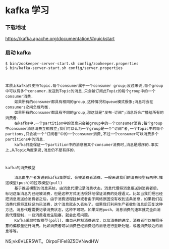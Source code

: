 # kafka 学习

### 下载地址

https://kafka.apache.org/documentation/#quickstart

### 启动 kafka

    $ bin/zookeeper-server-start.sh config/zookeeper.properties 
    $ bin/kafka-server-start.sh config/server.properties

#

    本质上kafka只支持Topic.每个consumer属于一个consumer group;反过来说,每个group中可以有多个consumer.发送到Topic的消息,只会被订阅此Topic的每个group中的一个consumer消费.
        如果所有的consumer都具有相同的group,这种情况和queue模式很像;消息将会在consumers之间负载均衡.
        如果所有的consumer都具有不同的group,那这就是"发布-订阅";消息将会广播给所有的消费者.
        在kafka中,一个partition中的消息只会被group中的一个consumer消费;每个group中consumer消息消费互相独立;我们可以认为一个group是一个"订阅"者,一个Topic中的每个partions,只会被一个"订阅者"中的一个consumer消费,不过一个consumer可以消费多个partitions中的消息.
        kafka只能保证一个partition中的消息被某个consumer消费时,消息是顺序的.事实上,从Topic角度来说,消息仍不是有序的.

   
#
    kafka的消费模型

        消息由生产者发送到kafka集群后，会被消费者消费。一般来说我们的消费模型有两种:推送模型(push)和拉取模型(pull)
        基于推送模型的消息系统，由消息代理记录消费状态。消息代理将消息推送到消费者后，标记这条消息为已经被消费，但是这种方式无法很好地保证消费的处理语义。比如当我们把已经把消息发送给消费者之后，由于消费进程挂掉或者由于网络原因没有收到这条消息，如果我们在消费代理将其标记为已消费，这个消息就永久丢失了。如果我们利用生产者收到消息后回复这种方法，消息代理需要记录消费状态，这种不可取。如果采用push，消息消费的速率就完全由消费代理控制，一旦消费者发生阻塞，就会出现问题。
        Kafka采取拉取模型(poll)，由自己控制消费速度，以及消费的进度，消费者可以按照任意的偏移量进行消费。比如消费者可以消费已经消费过的消息进行重新处理，或者消费最近的消息等等。

 



NS;vk6VLER5WT。OirpoFIFeI8Z5DVNwdHW





